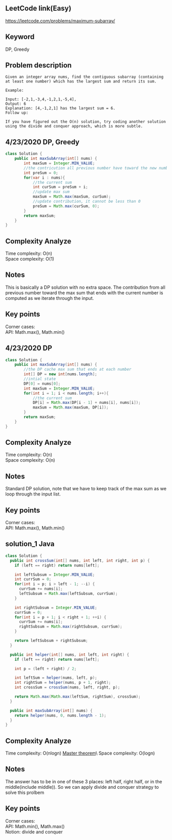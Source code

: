 ## LeetCode link(Easy)
https://leetcode.com/problems/maximum-subarray/

## Keyword
DP, Greedy

## Problem description
```
Given an integer array nums, find the contiguous subarray (containing at least one number) which has the largest sum and return its sum.

Example:

Input: [-2,1,-3,4,-1,2,1,-5,4],
Output: 6
Explanation: [4,-1,2,1] has the largest sum = 6.
Follow up:

If you have figured out the O(n) solution, try coding another solution using the divide and conquer approach, which is more subtle.
```
## 4/23/2020 DP, Greedy

```java
class Solution {
    public int maxSubArray(int[] nums) {
        int maxSum = Integer.MIN_VALUE;
        //the contricution all previous number have toward the new number
        int preSum = 0;
        for(var i : nums){
            //the current sum
            int curSum = preSum + i;
            //update max sum
            maxSum = Math.max(maxSum, curSum);
            //update contribution, it cannot be less than 0
            preSum = Math.max(curSum, 0);
        }
        return maxSum;
    }
}
```

## Complexity Analyze
Time complexity: O(n)\
Space complexity: O(1)

## Notes
This is basically a DP solution with no extra space. The contribution from all previous number toward the max sum that ends with the current number is computed as we iterate through the input.

## Key points
Corner cases:\
API: Math.max(), Math.min()

## 4/23/2020 DP

```java
class Solution {
    public int maxSubArray(int[] nums) {
        //the DP cache max sum that ends at each number
        int[] DP = new int[nums.length];
        //intial state
        DP[0] = nums[0];
        int maxSum = Integer.MIN_VALUE;
        for(int i = 1; i < nums.length; i++){
            //the current sum
            DP[i] = Math.max(DP[i - 1] + nums[i], nums[i]);
            maxSum = Math.max(maxSum, DP[i]);
        }
        return maxSum;
    }
}
```

## Complexity Analyze
Time complexity: O(n)\
Space complexity: O(n)

## Notes
Standard DP solution, note that we have to keep track of the max sum as we loop through the input list.

## Key points
Corner cases:\
API: Math.max(), Math.min()

## solution_1 Java

```java
class Solution {
  public int crossSum(int[] nums, int left, int right, int p) {
    if (left == right) return nums[left];

    int leftSubsum = Integer.MIN_VALUE;
    int currSum = 0;
    for(int i = p; i > left - 1; --i) {
      currSum += nums[i];
      leftSubsum = Math.max(leftSubsum, currSum);
    }

    int rightSubsum = Integer.MIN_VALUE;
    currSum = 0;
    for(int i = p + 1; i < right + 1; ++i) {
      currSum += nums[i];
      rightSubsum = Math.max(rightSubsum, currSum);
    }

    return leftSubsum + rightSubsum;
  }

  public int helper(int[] nums, int left, int right) {
    if (left == right) return nums[left];

    int p = (left + right) / 2;

    int leftSum = helper(nums, left, p);
    int rightSum = helper(nums, p + 1, right);
    int crossSum = crossSum(nums, left, right, p);

    return Math.max(Math.max(leftSum, rightSum), crossSum);
  }

  public int maxSubArray(int[] nums) {
    return helper(nums, 0, nums.length - 1);
  }
}
```

## Complexity Analyze
Time complexity: O(nlogn) [Master theorem](https://en.wikipedia.org/wiki/Master_theorem_(analysis_of_algorithms))\
Space complexity: O(logn)

## Notes
The answer has to be in one of these 3 places: left half, right half, or in the middle(include middle)). So we can apply divide and conquer strategy to solve this prolbem

## Key points
Corner cases:\
API: Math.min(), Math.max()\
Notion: divide and conquer